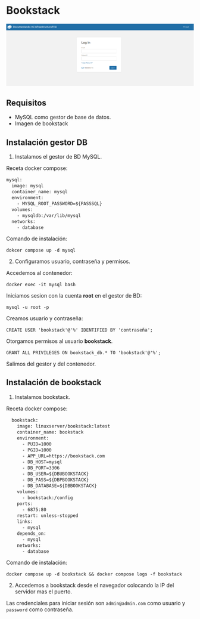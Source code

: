 # Bookstack

![bookstack](./bookstack.png)

## Requisitos

- MySQL como gestor de base de datos.
- Imagen de bookstack

## Instalación gestor DB

1. Instalamos el gestor de BD MySQL.

Receta docker compose:
~~~ [yml]
mysql:
  image: mysql
  container_name: mysql
  environment:
    - MYSQL_ROOT_PASSWORD=${PASSSQL}
  volumes:
    - mysqldb:/var/lib/mysql
  networks:
    - database
~~~

Comando de instalación:

~~~ [bash]
dokcer compose up -d mysql
~~~

2. Configuramos usuario, contraseña y permisos.

Accedemos al contenedor:

~~~ [bash]
docker exec -it mysql bash
~~~

Iniciamos sesion con la cuenta **root** en el gestor de BD:

~~~ [sql]
mysql -u root -p
~~~

Creamos usuario y contraseña:

~~~ [sql]
CREATE USER 'bookstack'@'%' IDENTIFIED BY 'contraseña';
~~~

Otorgamos permisos al usuario **bookstack**.

~~~ [sql]
GRANT ALL PRIVILEGES ON bookstack_db.* TO 'bookstack'@'%';
~~~

Salimos del gestor y del contenedor.

## Instalación de bookstack

1. Instalamos bookstack.

Receta docker compose:

~~~ [yml]
  bookstack:
    image: linuxserver/bookstack:latest
    container_name: bookstack
    environment:
      - PUID=1000
      - PGID=1000
      - APP_URL=https://bookstack.com
      - DB_HOST=mysql
      - DB_PORT=3306
      - DB_USER=${DBUBOOKSTACK}
      - DB_PASS=${DBPBOOKSTACK}
      - DB_DATABASE=${DBBOOKSTACK}
    volumes:
      - bookstack:/config
    ports:
      - 6875:80
    restart: unless-stopped
    links:
      - mysql
    depends_on:
      - mysql
    networks:
      - database
~~~

Comando de instalación:

~~~ [bash]
docker compose up -d bookstack && docker compose logs -f bookstack
~~~

2. Accedemos a bookstack desde el navegador colocando la IP del servidor mas el puerto.

Las credenciales para iniciar sesión son `admin@admin.com` como usuario y `password` como contraseña.